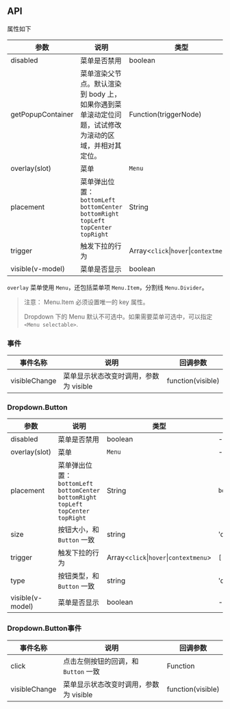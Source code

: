 ## API

属性如下

| 参数 | 说明 | 类型 | 默认值 |
| --- | --- | --- | --- |
| disabled | 菜单是否禁用 | boolean | - |
| getPopupContainer | 菜单渲染父节点。默认渲染到 body 上，如果你遇到菜单滚动定位问题，试试修改为滚动的区域，并相对其定位。 | Function(triggerNode) | `() => document.body` |
| overlay(slot) | 菜单 | `Menu` | - |
| placement | 菜单弹出位置：`bottomLeft` `bottomCenter` `bottomRight` `topLeft` `topCenter` `topRight` | String | `bottomLeft` |
| trigger | 触发下拉的行为 | Array&lt;`click`\|`hover`\|`contextmenu`> | `['hover']` |
| visible(v-model) | 菜单是否显示 | boolean | - |

`overlay` 菜单使用 `Menu`，还包括菜单项 `Menu.Item`，分割线 `Menu.Divider`。

> 注意： Menu.Item 必须设置唯一的 key 属性。
>
> Dropdown 下的 Menu 默认不可选中。如果需要菜单可选中，可以指定 `<Menu selectable>`.

### 事件
| 事件名称 | 说明 | 回调参数 |
| --- | --- | --- |
| visibleChange | 菜单显示状态改变时调用，参数为 visible   | function(visible) |


### Dropdown.Button

| 参数 | 说明 | 类型 | 默认值 |
| --- | --- | --- | --- |
| disabled | 菜单是否禁用 | boolean | - |
| overlay(slot) | 菜单 | `Menu` | - |
| placement | 菜单弹出位置：`bottomLeft` `bottomCenter` `bottomRight` `topLeft` `topCenter` `topRight` | String | `bottomLeft` |
| size | 按钮大小，和 `Button` 一致 | string | 'default' |
| trigger | 触发下拉的行为 | Array&lt;`click`\|`hover`\|`contextmenu`> | `['hover']` |
| type | 按钮类型，和 `Button` 一致 | string | 'default' |
| visible(v-model) | 菜单是否显示 | boolean | - |

### Dropdown.Button事件
| 事件名称 | 说明 | 回调参数 |
| --- | --- | --- |
| click | 点击左侧按钮的回调，和 `Button` 一致 | Function |
| visibleChange | 菜单显示状态改变时调用，参数为 visible   | function(visible) |
